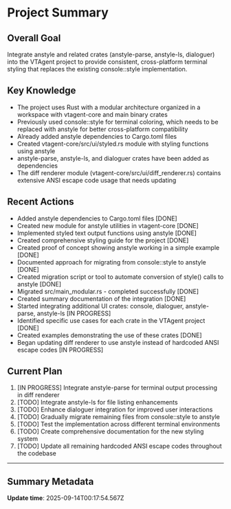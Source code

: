 # Project Summary

## Overall Goal
Integrate anstyle and related crates (anstyle-parse, anstyle-ls, dialoguer) into the VTAgent project to provide consistent, cross-platform terminal styling that replaces the existing console::style implementation.

## Key Knowledge
- The project uses Rust with a modular architecture organized in a workspace with vtagent-core and main binary crates
- Previously used console::style for terminal coloring, which needs to be replaced with anstyle for better cross-platform compatibility
- Already added anstyle dependencies to Cargo.toml files
- Created vtagent-core/src/ui/styled.rs module with styling functions using anstyle
- anstyle-parse, anstyle-ls, and dialoguer crates have been added as dependencies
- The diff renderer module (vtagent-core/src/ui/diff_renderer.rs) contains extensive ANSI escape code usage that needs updating

## Recent Actions
- Added anstyle dependencies to Cargo.toml files [DONE]
- Created new module for anstyle utilities in vtagent-core [DONE]
- Implemented styled text output functions using anstyle [DONE]
- Created comprehensive styling guide for the project [DONE]
- Created proof of concept showing anstyle working in a simple example [DONE]
- Documented approach for migrating from console::style to anstyle [DONE]
- Created migration script or tool to automate conversion of style() calls to anstyle [DONE]
- Migrated src/main_modular.rs - completed successfully [DONE]
- Created summary documentation of the integration [DONE]
- Started integrating additional UI crates: console, dialoguer, anstyle-parse, anstyle-ls [IN PROGRESS]
- Identified specific use cases for each crate in the VTAgent project [DONE]
- Created examples demonstrating the use of these crates [DONE]
- Began updating diff renderer to use anstyle instead of hardcoded ANSI escape codes [IN PROGRESS]

## Current Plan
1. [IN PROGRESS] Integrate anstyle-parse for terminal output processing in diff renderer
2. [TODO] Integrate anstyle-ls for file listing enhancements
3. [TODO] Enhance dialoguer integration for improved user interactions
4. [TODO] Gradually migrate remaining files from console::style to anstyle
5. [TODO] Test the implementation across different terminal environments
6. [TODO] Create comprehensive documentation for the new styling system
7. [TODO] Update all remaining hardcoded ANSI escape codes throughout the codebase

---

## Summary Metadata
**Update time**: 2025-09-14T00:17:54.567Z 
